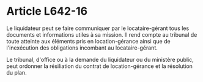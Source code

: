 # Article L642-16

Le liquidateur peut se faire communiquer par le locataire-gérant tous les documents et informations utiles à sa mission. Il rend compte au tribunal de toute atteinte aux éléments pris en location-gérance ainsi que de l'inexécution des obligations incombant au locataire-gérant.

Le tribunal, d'office ou à la demande du liquidateur ou du ministère public, peut ordonner la résiliation du contrat de location-gérance et la résolution du plan.
